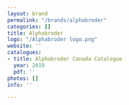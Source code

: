 ```yaml
---
layout: brand
permalink: "/brands/alphabroder"
categories: []
title: Alphabroder
logo: "/Alphabroder logo.png"
website: ''
catalogues:
- title: Alphabroder Canada Catalogue
  year: 2019
  pdf: ''
photos: []
info: ''

---
```

